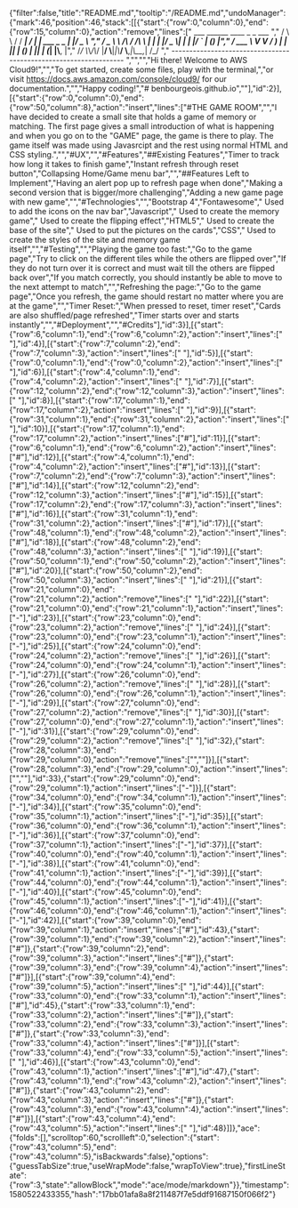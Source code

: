 {"filter":false,"title":"README.md","tooltip":"/README.md","undoManager":{"mark":46,"position":46,"stack":[[{"start":{"row":0,"column":0},"end":{"row":15,"column":0},"action":"remove","lines":["         ___        ______     ____ _                 _  ___  ","        / \\ \\      / / ___|   / ___| | ___  _   _  __| |/ _ \\ ","       / _ \\ \\ /\\ / /\\___ \\  | |   | |/ _ \\| | | |/ _` | (_) |","      / ___ \\ V  V /  ___) | | |___| | (_) | |_| | (_| |\\__, |","     /_/   \\_\\_/\\_/  |____/   \\____|_|\\___/ \\__,_|\\__,_|  /_/ "," ----------------------------------------------------------------- ","","","Hi there! Welcome to AWS Cloud9!","","To get started, create some files, play with the terminal,","or visit https://docs.aws.amazon.com/console/cloud9/ for our documentation.","","Happy coding!","# benbourgeois.github.io",""],"id":2}],[{"start":{"row":0,"column":0},"end":{"row":50,"column":8},"action":"insert","lines":["#THE GAME ROOM","","I have decided to create a small site that holds a game of memory or matching. The first page gives a small introduction of what is happening and when you go on to the \"GAME\" page, the game is there to play. The game itself was made using Javasrcipt and the rest using normal HTML and CSS styling.","","#UX","","#Features","##Existing Features","Timer to track how long it takes to finish game","Instant refresh through reset button","Collapsing Home/Game menu bar","","##Features Left to Implement","Having an alert pop up to refresh page when done","Making a second version that is bigger/more challenging","Adding a new game page with new game","","#Technologies","","Bootstrap 4","Fontawesome","  Used to add the icons on the nav bar","Javascript","  Used to create the memory game","  Used to create the flipping effect","HTML5","  Used to create the base of the site","  Used to put the pictures on the cards","CSS","  Used to create the styles of the site and memory game itself","","#Testing","","Playing the game too fast:","Go to the game page","Try to click on the different tiles while the others are flipped over","If they do not turn over it is correct and must wait till the others are flipped back over","If you match correctly, you should instantly be able to move to the next attempt to match","","Refreshing the page:","Go to the game page","Once you refresh, the game should restart no matter where you are at the game","","Timer Reset:","When pressed to reset, timer reset","Cards are also shuffled/page refreshed","Timer starts over and starts instantly","","#Deployment","","#Credits"],"id":3}],[{"start":{"row":6,"column":1},"end":{"row":6,"column":2},"action":"insert","lines":[" "],"id":4}],[{"start":{"row":7,"column":2},"end":{"row":7,"column":3},"action":"insert","lines":[" "],"id":5}],[{"start":{"row":0,"column":1},"end":{"row":0,"column":2},"action":"insert","lines":[" "],"id":6}],[{"start":{"row":4,"column":1},"end":{"row":4,"column":2},"action":"insert","lines":[" "],"id":7}],[{"start":{"row":12,"column":2},"end":{"row":12,"column":3},"action":"insert","lines":[" "],"id":8}],[{"start":{"row":17,"column":1},"end":{"row":17,"column":2},"action":"insert","lines":[" "],"id":9}],[{"start":{"row":31,"column":1},"end":{"row":31,"column":2},"action":"insert","lines":[" "],"id":10}],[{"start":{"row":17,"column":1},"end":{"row":17,"column":2},"action":"insert","lines":["#"],"id":11}],[{"start":{"row":6,"column":1},"end":{"row":6,"column":2},"action":"insert","lines":["#"],"id":12}],[{"start":{"row":4,"column":1},"end":{"row":4,"column":2},"action":"insert","lines":["#"],"id":13}],[{"start":{"row":7,"column":2},"end":{"row":7,"column":3},"action":"insert","lines":["#"],"id":14}],[{"start":{"row":12,"column":2},"end":{"row":12,"column":3},"action":"insert","lines":["#"],"id":15}],[{"start":{"row":17,"column":2},"end":{"row":17,"column":3},"action":"insert","lines":["#"],"id":16}],[{"start":{"row":31,"column":1},"end":{"row":31,"column":2},"action":"insert","lines":["#"],"id":17}],[{"start":{"row":48,"column":1},"end":{"row":48,"column":2},"action":"insert","lines":["#"],"id":18}],[{"start":{"row":48,"column":2},"end":{"row":48,"column":3},"action":"insert","lines":[" "],"id":19}],[{"start":{"row":50,"column":1},"end":{"row":50,"column":2},"action":"insert","lines":["#"],"id":20}],[{"start":{"row":50,"column":2},"end":{"row":50,"column":3},"action":"insert","lines":[" "],"id":21}],[{"start":{"row":21,"column":0},"end":{"row":21,"column":2},"action":"remove","lines":["  "],"id":22}],[{"start":{"row":21,"column":0},"end":{"row":21,"column":1},"action":"insert","lines":["-"],"id":23}],[{"start":{"row":23,"column":0},"end":{"row":23,"column":2},"action":"remove","lines":["  "],"id":24}],[{"start":{"row":23,"column":0},"end":{"row":23,"column":1},"action":"insert","lines":["-"],"id":25}],[{"start":{"row":24,"column":0},"end":{"row":24,"column":2},"action":"remove","lines":["  "],"id":26}],[{"start":{"row":24,"column":0},"end":{"row":24,"column":1},"action":"insert","lines":["-"],"id":27}],[{"start":{"row":26,"column":0},"end":{"row":26,"column":2},"action":"remove","lines":["  "],"id":28}],[{"start":{"row":26,"column":0},"end":{"row":26,"column":1},"action":"insert","lines":["-"],"id":29}],[{"start":{"row":27,"column":0},"end":{"row":27,"column":2},"action":"remove","lines":["  "],"id":30}],[{"start":{"row":27,"column":0},"end":{"row":27,"column":1},"action":"insert","lines":["-"],"id":31}],[{"start":{"row":29,"column":0},"end":{"row":29,"column":2},"action":"remove","lines":["  "],"id":32},{"start":{"row":28,"column":3},"end":{"row":29,"column":0},"action":"remove","lines":["",""]}],[{"start":{"row":28,"column":3},"end":{"row":29,"column":0},"action":"insert","lines":["",""],"id":33},{"start":{"row":29,"column":0},"end":{"row":29,"column":1},"action":"insert","lines":["-"]}],[{"start":{"row":34,"column":0},"end":{"row":34,"column":1},"action":"insert","lines":["-"],"id":34}],[{"start":{"row":35,"column":0},"end":{"row":35,"column":1},"action":"insert","lines":["-"],"id":35}],[{"start":{"row":36,"column":0},"end":{"row":36,"column":1},"action":"insert","lines":["-"],"id":36}],[{"start":{"row":37,"column":0},"end":{"row":37,"column":1},"action":"insert","lines":["-"],"id":37}],[{"start":{"row":40,"column":0},"end":{"row":40,"column":1},"action":"insert","lines":["-"],"id":38}],[{"start":{"row":41,"column":0},"end":{"row":41,"column":1},"action":"insert","lines":["-"],"id":39}],[{"start":{"row":44,"column":0},"end":{"row":44,"column":1},"action":"insert","lines":["-"],"id":40}],[{"start":{"row":45,"column":0},"end":{"row":45,"column":1},"action":"insert","lines":["-"],"id":41}],[{"start":{"row":46,"column":0},"end":{"row":46,"column":1},"action":"insert","lines":["-"],"id":42}],[{"start":{"row":39,"column":0},"end":{"row":39,"column":1},"action":"insert","lines":["#"],"id":43},{"start":{"row":39,"column":1},"end":{"row":39,"column":2},"action":"insert","lines":["#"]},{"start":{"row":39,"column":2},"end":{"row":39,"column":3},"action":"insert","lines":["#"]},{"start":{"row":39,"column":3},"end":{"row":39,"column":4},"action":"insert","lines":["#"]}],[{"start":{"row":39,"column":4},"end":{"row":39,"column":5},"action":"insert","lines":[" "],"id":44}],[{"start":{"row":33,"column":0},"end":{"row":33,"column":1},"action":"insert","lines":["#"],"id":45},{"start":{"row":33,"column":1},"end":{"row":33,"column":2},"action":"insert","lines":["#"]},{"start":{"row":33,"column":2},"end":{"row":33,"column":3},"action":"insert","lines":["#"]},{"start":{"row":33,"column":3},"end":{"row":33,"column":4},"action":"insert","lines":["#"]}],[{"start":{"row":33,"column":4},"end":{"row":33,"column":5},"action":"insert","lines":[" "],"id":46}],[{"start":{"row":43,"column":0},"end":{"row":43,"column":1},"action":"insert","lines":["#"],"id":47},{"start":{"row":43,"column":1},"end":{"row":43,"column":2},"action":"insert","lines":["#"]},{"start":{"row":43,"column":2},"end":{"row":43,"column":3},"action":"insert","lines":["#"]},{"start":{"row":43,"column":3},"end":{"row":43,"column":4},"action":"insert","lines":["#"]}],[{"start":{"row":43,"column":4},"end":{"row":43,"column":5},"action":"insert","lines":[" "],"id":48}]]},"ace":{"folds":[],"scrolltop":60,"scrollleft":0,"selection":{"start":{"row":43,"column":5},"end":{"row":43,"column":5},"isBackwards":false},"options":{"guessTabSize":true,"useWrapMode":false,"wrapToView":true},"firstLineState":{"row":3,"state":"allowBlock","mode":"ace/mode/markdown"}},"timestamp":1580522433355,"hash":"17bb01afa8a8f211487f7e5ddf91687150f066f2"}